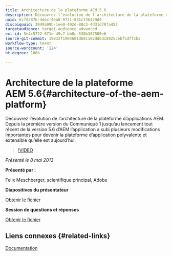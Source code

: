 ```yaml
---
title: Architecture de la plateforme AEM 5.6
description: Découvrez l’évolution de l’architecture de la plateforme d’applications AEM. Depuis la première version du Communiqué 1 jusqu’au lancement tout récent de la version 5.6 d’AEM, l’application a subi plusieurs modifications pour devenir la plateforme d’application polyvalente et extensible qu’elle est aujourd’hui.
uuid: 6c7d287b-4dec-4ea8-9731-881c736429d9
discoiquuid: 3049a99b-1ee0-492d-80c3-4d31d70fa452
targetaudience: target-audience advanced
exl-id: 5e4c5722-671e-49c7-bb0c-530b387500e6
source-git-commit: 19832f1904681d68c102ddbdc8925cebf5dffcb2
workflow-type: tm+mt
source-wordcount: '124'
ht-degree: 100%

---
```


# Architecture de la plateforme AEM 5.6{#architecture-of-the-aem-platform}

Découvrez l’évolution de l’architecture de la plateforme d’applications AEM. Depuis la première version du Communiqué 1 jusqu’au lancement tout récent de la version 5.6 d’AEM l’application a subi plusieurs modifications importantes pour devenir la plateforme d’application polyvalente et extensible qu’elle est aujourd’hui.

>[!VIDEO](https://video.tv.adobe.com/v/19575/?quality=9)

*Présenté le 8 mai 2013*

**Présenté par :**

Felix Meschberger, scientifique principal, Adobe

**Diapositives du présentateur**

[Obtenir le fichier](assets/20130508-aem56-architecture.pdf)

**Session de questions et réponses**

[Obtenir le fichier](assets/questionsanswers-aem56-architecture.pdf)

## Liens connexes {#related-links}

[Documentation](https://docs.adobe.com/docs/en/cq/5-6-1/exploring/introduction.html?wcmmode=disabled)

<!--
[Get back to the Overview](https://helpx.adobe.com/experience-manager/kt/eseminars/gems/aem-index.html)
-->
